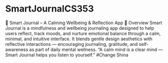 # SmartJournalCS353
🌼 Smart Journal – A Calming Wellbeing & Reflection App
🧘 Overview
Smart Journal is a mindfulness and wellbeing journaling app designed to help users reflect, track moods, and nurture emotional balance through a calm, minimal, and intuitive interface.
It blends gentle design aesthetics with reflective interactions — encouraging journaling, gratitude, and self-awareness as part of daily mental wellness.
“A calm mind is a clear mind — Smart Journal helps you listen to yourself.”
#Change Shina